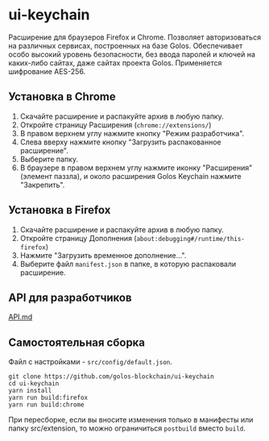 # ui-keychain

Расширение для браузеров Firefox и Chrome. Позволяет авторизоваться на различных сервисах, построенных на базе Golos. Обеспечивает особо высокий уровень безопасности, без ввода паролей и ключей на каких-либо сайтах, даже сайтах проекта Golos. Применяется шифрование AES-256. 

## Установка в Chrome

1. Скачайте расширение и распакуйте архив в любую папку.
2. Откройте страницу Расширения (`chrome://extensions/`)
3. В правом верхнем углу нажмите кнопку "Режим разработчика".
4. Слева вверху нажмите кнопку "Загрузить распакованное расширение".
5. Выберите папку.
6. В браузере в правом верхнем углу нажмите иконку "Расширения" (элемент паззла), и около расширения Golos Keychain нажмите "Закрепить".

## Установка в Firefox

1. Скачайте расширение и распакуйте архив в любую папку.
2. Откройте страницу Дополнения (`about:debugging#/runtime/this-firefox`)
3. Нажмите "Загрузить временное дополнение...".
4. Выберите файл `manifest.json` в папке, в которую распаковали расширение.

## API для разработчиков

[API.md](API.md)

## Самостоятельная сборка

Файл с настройками - `src/config/default.json`.

```
git clone https://github.com/golos-blockchain/ui-keychain
cd ui-keychain
yarn install
yarn run build:firefox
yarn run build:chrome
```

При пересборке, если вы вносите изменения только в манифесты или папку src/extension, то можно ограничиться `postbuild` вместо `build`.
